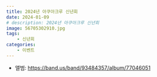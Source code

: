 ```yaml
---
title: 2024년 아쿠아크루 신년회
date: 2024-01-09
# description: 2024년 아쿠아크루 신년회
image: 56705302910.jpg
tags:
    - 신년회
categories:
    - 이벤트
---
```


- 앨범: https://band.us/band/93484357/album/77046051
